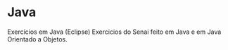 # Java
Exercícios em Java (Eclipse)
Exercicios do Senai feito em Java e em Java Orientado a Objetos.
